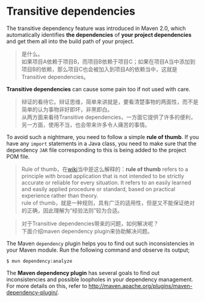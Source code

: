 # Transitive dependencies

The transitive dependency feature was introduced in Maven 2.0, which automatically identifies **the dependencies** of **your project dependencies** and get them all into the build path of your project.

> 是什么。  
> 如果项目A依赖于项目B，而项目B依赖于项目C；如果在项目A当中添加到项目B的依赖，那么项目C也会被加入到项目A的依赖当中，这就是Transitive dependencies。

**Transitive dependencies** can cause some pain too if not used with care.

> 辩证的看待它。辩证思维，简单来讲就是，要看清楚事物的两面性，而不是简单的认为事物非好即坏，非黑即白。  
> 从两方面来看待Transitive dependencies，一方面它提供了许多的便利，另一方面，使用不当，也会带来许多令人痛苦的事情。

To avoid such a nightmare, you need to follow a simple **rule of thumb**. If you have any `import` statements in a Java class, you need to make sure that the dependency `JAR` file corresponding to this is being added to the project POM file.


> Rule of thumb，在[wiki](https://en.wikipedia.org/wiki/Rule_of_thumb)当中是这么解释的：**rule of thumb** refers to a principle with broad application that is not intended to be strictly accurate or reliable for every situation. It refers to an easily learned and easily applied procedure or standard, based on practical experience rather than theory.   
> rule of thumb，就是一种规则，具有广泛的适用性，但是又不能保证绝对的正确，因此理解为“经验法则”较为合适。

> 对于Transitive dependencies带来的问题，如何解决呢？  
> 下面介绍maven dependency plugin来协助解决问题。  

The Maven `dependency` plugin helps you to find out such inconsistencies in your Maven module. Run the following command and observe its output;

```bash
$ mvn dependency:analyze
```

The **Maven dependency plugin** has several goals to find out inconsistencies and possible loopholes in your dependency management. For more details on this, refer to http://maven.apache.org/plugins/maven-dependency-plugin/.





